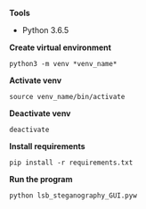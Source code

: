 **Tools**
- Python 3.6.5

**Create virtual environment**

`python3 -m venv *venv_name*`

**Activate venv**

`source venv_name/bin/activate`

**Deactivate venv**

`deactivate`


**Install requirements**

`pip install -r requirements.txt`


**Run the program**

`python lsb_steganography_GUI.pyw`